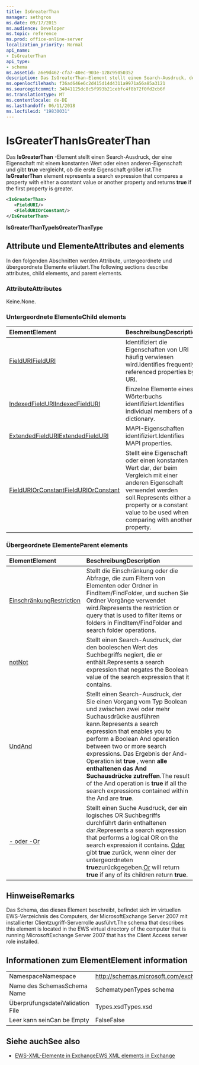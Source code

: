 ```yaml
---
title: IsGreaterThan
manager: sethgros
ms.date: 09/17/2015
ms.audience: Developer
ms.topic: reference
ms.prod: office-online-server
localization_priority: Normal
api_name:
- IsGreaterThan
api_type:
- schema
ms.assetid: a6e9d462-cfa7-40ec-903e-128c95050352
description: Das IsGreaterThan-Element stellt einen Search-Ausdruck, der mit entweder einen konstanten Wert einer Eigenschaft oder eine andere Eigenschaft vergleicht und gibt true, wenn die erste Eigenschaft größer ist.
ms.openlocfilehash: f36ad646e6c2d415d14d4311a9971a56a85a3121
ms.sourcegitcommit: 34041125dc8c5f993b21cebfc4f8b72f0fd2cb6f
ms.translationtype: MT
ms.contentlocale: de-DE
ms.lasthandoff: 06/11/2018
ms.locfileid: "19830031"
---
```

# <a name="isgreaterthan"></a><span data-ttu-id="f78ca-103">IsGreaterThan</span><span class="sxs-lookup"><span data-stu-id="f78ca-103">IsGreaterThan</span></span>

<span data-ttu-id="f78ca-104">Das **IsGreaterThan** -Element stellt einen Search-Ausdruck, der eine Eigenschaft mit einem konstanten Wert oder einen anderen-Eigenschaft und gibt **true** vergleicht, ob die erste Eigenschaft größer ist.</span><span class="sxs-lookup"><span data-stu-id="f78ca-104">The **IsGreaterThan** element represents a search expression that compares a property with either a constant value or another property and returns **true** if the first property is greater.</span></span> 
  
```xml
<IsGreaterThan>
   <FieldURI/>
   <FieldURIOrConstant/>
</IsGreaterThan>
```

 <span data-ttu-id="f78ca-105">**IsGreaterThanType**</span><span class="sxs-lookup"><span data-stu-id="f78ca-105">**IsGreaterThanType**</span></span>
## <a name="attributes-and-elements"></a><span data-ttu-id="f78ca-106">Attribute und Elemente</span><span class="sxs-lookup"><span data-stu-id="f78ca-106">Attributes and elements</span></span>

<span data-ttu-id="f78ca-107">In den folgenden Abschnitten werden Attribute, untergeordnete und übergeordnete Elemente erläutert.</span><span class="sxs-lookup"><span data-stu-id="f78ca-107">The following sections describe attributes, child elements, and parent elements.</span></span>
  
### <a name="attributes"></a><span data-ttu-id="f78ca-108">Attribute</span><span class="sxs-lookup"><span data-stu-id="f78ca-108">Attributes</span></span>

<span data-ttu-id="f78ca-109">Keine.</span><span class="sxs-lookup"><span data-stu-id="f78ca-109">None.</span></span>
  
### <a name="child-elements"></a><span data-ttu-id="f78ca-110">Untergeordnete Elemente</span><span class="sxs-lookup"><span data-stu-id="f78ca-110">Child elements</span></span>

|<span data-ttu-id="f78ca-111">**Element**</span><span class="sxs-lookup"><span data-stu-id="f78ca-111">**Element**</span></span>|<span data-ttu-id="f78ca-112">**Beschreibung**</span><span class="sxs-lookup"><span data-stu-id="f78ca-112">**Description**</span></span>|
|:-----|:-----|
|[<span data-ttu-id="f78ca-113">FieldURI</span><span class="sxs-lookup"><span data-stu-id="f78ca-113">FieldURI</span></span>](fielduri.md) <br/> |<span data-ttu-id="f78ca-114">Identifiziert die Eigenschaften von URI häufig verwiesen wird.</span><span class="sxs-lookup"><span data-stu-id="f78ca-114">Identifies frequently referenced properties by URI.</span></span>  <br/> |
|[<span data-ttu-id="f78ca-115">IndexedFieldURI</span><span class="sxs-lookup"><span data-stu-id="f78ca-115">IndexedFieldURI</span></span>](indexedfielduri.md) <br/> |<span data-ttu-id="f78ca-116">Einzelne Elemente eines Wörterbuchs identifiziert.</span><span class="sxs-lookup"><span data-stu-id="f78ca-116">Identifies individual members of a dictionary.</span></span>  <br/> |
|[<span data-ttu-id="f78ca-117">ExtendedFieldURI</span><span class="sxs-lookup"><span data-stu-id="f78ca-117">ExtendedFieldURI</span></span>](extendedfielduri.md) <br/> |<span data-ttu-id="f78ca-118">MAPI-Eigenschaften identifiziert.</span><span class="sxs-lookup"><span data-stu-id="f78ca-118">Identifies MAPI properties.</span></span>  <br/> |
|[<span data-ttu-id="f78ca-119">FieldURIOrConstant</span><span class="sxs-lookup"><span data-stu-id="f78ca-119">FieldURIOrConstant</span></span>](fielduriorconstant.md) <br/> |<span data-ttu-id="f78ca-120">Stellt eine Eigenschaft oder einen konstanten Wert dar, der beim Vergleich mit einer anderen Eigenschaft verwendet werden soll.</span><span class="sxs-lookup"><span data-stu-id="f78ca-120">Represents either a property or a constant value to be used when comparing with another property.</span></span>  <br/> |
   
### <a name="parent-elements"></a><span data-ttu-id="f78ca-121">Übergeordnete Elemente</span><span class="sxs-lookup"><span data-stu-id="f78ca-121">Parent elements</span></span>

|<span data-ttu-id="f78ca-122">**Element**</span><span class="sxs-lookup"><span data-stu-id="f78ca-122">**Element**</span></span>|<span data-ttu-id="f78ca-123">**Beschreibung**</span><span class="sxs-lookup"><span data-stu-id="f78ca-123">**Description**</span></span>|
|:-----|:-----|
|[<span data-ttu-id="f78ca-124">Einschränkung</span><span class="sxs-lookup"><span data-stu-id="f78ca-124">Restriction</span></span>](restriction.md) <br/> |<span data-ttu-id="f78ca-125">Stellt die Einschränkung oder die Abfrage, die zum Filtern von Elementen oder Ordner in FindItem/FindFolder, und suchen Sie Ordner Vorgänge verwendet wird.</span><span class="sxs-lookup"><span data-stu-id="f78ca-125">Represents the restriction or query that is used to filter items or folders in FindItem/FindFolder and search folder operations.</span></span>  <br/> |
|[<span data-ttu-id="f78ca-126">not</span><span class="sxs-lookup"><span data-stu-id="f78ca-126">Not</span></span>](not.md) <br/> |<span data-ttu-id="f78ca-127">Stellt einen Search-Ausdruck, der den booleschen Wert des Suchbegriffs negiert, die er enthält.</span><span class="sxs-lookup"><span data-stu-id="f78ca-127">Represents a search expression that negates the Boolean value of the search expression that it contains.</span></span>  <br/> |
|[<span data-ttu-id="f78ca-128">Und</span><span class="sxs-lookup"><span data-stu-id="f78ca-128">And</span></span>](and.md) <br/> |<span data-ttu-id="f78ca-129">Stellt einen Search-Ausdruck, der Sie einen Vorgang vom Typ Boolean und zwischen zwei oder mehr Suchausdrücke ausführen kann.</span><span class="sxs-lookup"><span data-stu-id="f78ca-129">Represents a search expression that enables you to perform a Boolean And operation between two or more search expressions.</span></span> <span data-ttu-id="f78ca-130">Das Ergebnis der And-Operation ist **true** , wenn **alle enthaltenen das And Suchausdrücke zutreffen**.</span><span class="sxs-lookup"><span data-stu-id="f78ca-130">The result of the And operation is **true** if all the search expressions contained within the And are **true**.</span></span>  <br/> |
|[<span data-ttu-id="f78ca-131">- oder -</span><span class="sxs-lookup"><span data-stu-id="f78ca-131">Or</span></span>](or.md) <br/> |<span data-ttu-id="f78ca-132">Stellt einen Suche Ausdruck, der ein logisches OR Suchbegriffs durchführt darin enthaltenen dar.</span><span class="sxs-lookup"><span data-stu-id="f78ca-132">Represents a search expression that performs a logical OR on the search expression it contains.</span></span> <span data-ttu-id="f78ca-133">[Oder](or.md) gibt **true** zurück, wenn einer der untergeordneten **true**zurückgegeben.</span><span class="sxs-lookup"><span data-stu-id="f78ca-133">[Or](or.md) will return **true** if any of its children return **true**.</span></span>  <br/> |
   
## <a name="remarks"></a><span data-ttu-id="f78ca-134">Hinweise</span><span class="sxs-lookup"><span data-stu-id="f78ca-134">Remarks</span></span>

<span data-ttu-id="f78ca-135">Das Schema, das dieses Element beschreibt, befindet sich im virtuellen EWS-Verzeichnis des Computers, der MicrosoftExchange Server 2007 mit installierter Clientzugriff-Serverrolle ausführt.</span><span class="sxs-lookup"><span data-stu-id="f78ca-135">The schema that describes this element is located in the EWS virtual directory of the computer that is running MicrosoftExchange Server 2007 that has the Client Access server role installed.</span></span>
  
## <a name="element-information"></a><span data-ttu-id="f78ca-136">Informationen zum Element</span><span class="sxs-lookup"><span data-stu-id="f78ca-136">Element information</span></span>

|||
|:-----|:-----|
|<span data-ttu-id="f78ca-137">Namespace</span><span class="sxs-lookup"><span data-stu-id="f78ca-137">Namespace</span></span>  <br/> |http://schemas.microsoft.com/exchange/services/2006/types  <br/> |
|<span data-ttu-id="f78ca-138">Name des Schemas</span><span class="sxs-lookup"><span data-stu-id="f78ca-138">Schema Name</span></span>  <br/> |<span data-ttu-id="f78ca-139">Schematypen</span><span class="sxs-lookup"><span data-stu-id="f78ca-139">Types schema</span></span>  <br/> |
|<span data-ttu-id="f78ca-140">Überprüfungsdatei</span><span class="sxs-lookup"><span data-stu-id="f78ca-140">Validation File</span></span>  <br/> |<span data-ttu-id="f78ca-141">Types.xsd</span><span class="sxs-lookup"><span data-stu-id="f78ca-141">Types.xsd</span></span>  <br/> |
|<span data-ttu-id="f78ca-142">Leer kann sein</span><span class="sxs-lookup"><span data-stu-id="f78ca-142">Can be Empty</span></span>  <br/> |<span data-ttu-id="f78ca-143">False</span><span class="sxs-lookup"><span data-stu-id="f78ca-143">False</span></span>  <br/> |
   
## <a name="see-also"></a><span data-ttu-id="f78ca-144">Siehe auch</span><span class="sxs-lookup"><span data-stu-id="f78ca-144">See also</span></span>



- [<span data-ttu-id="f78ca-145">EWS-XML-Elemente in Exchange</span><span class="sxs-lookup"><span data-stu-id="f78ca-145">EWS XML elements in Exchange</span></span>](ews-xml-elements-in-exchange.md)


